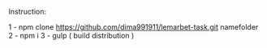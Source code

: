 Instruction:

1 - npm clone https://github.com/dima991911/lemarbet-task.git namefolder
2 - npm i
3 - gulp ( build distribution )